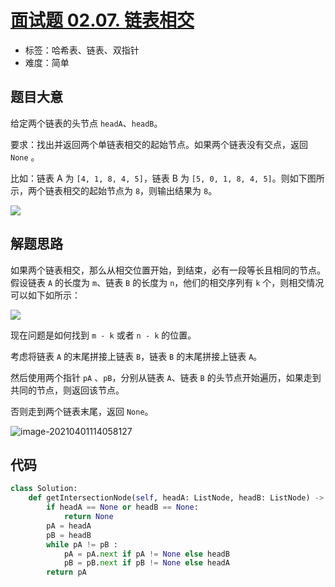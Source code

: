 # [面试题 02.07. 链表相交](https://leetcode.cn/problems/intersection-of-two-linked-lists-lcci/)

- 标签：哈希表、链表、双指针
- 难度：简单

## 题目大意

给定两个链表的头节点 `headA`、`headB`。

要求：找出并返回两个单链表相交的起始节点。如果两个链表没有交点，返回 `None` 。

比如：链表 A 为 `[4, 1, 8, 4, 5]`，链表 B 为 `[5, 0, 1, 8, 4, 5]`。则如下图所示，两个链表相交的起始节点为 `8`，则输出结果为 `8`。

![](https://assets.leetcode.com/uploads/2018/12/13/160_example_1.png)





## 解题思路

如果两个链表相交，那么从相交位置开始，到结束，必有一段等长且相同的节点。假设链表 `A` 的长度为 `m`、链表 `B` 的长度为 `n`，他们的相交序列有 `k` 个，则相交情况可以如下如所示：

![](http://qncdn.bujige.net/images/20210401113538.png)

现在问题是如何找到 `m - k` 或者 `n - k` 的位置。

考虑将链表 `A` 的末尾拼接上链表 `B`，链表 `B` 的末尾拼接上链表 `A`。

然后使用两个指针 `pA` 、`pB`，分别从链表 `A`、链表 `B` 的头节点开始遍历，如果走到共同的节点，则返回该节点。

否则走到两个链表末尾，返回 `None`。

![image-20210401114058127](http://qncdn.bujige.net/images/20210401114100.png)

## 代码

```Python
class Solution:
    def getIntersectionNode(self, headA: ListNode, headB: ListNode) -> ListNode:
        if headA == None or headB == None:
            return None
        pA = headA
        pB = headB
        while pA != pB :
            pA = pA.next if pA != None else headB
            pB = pB.next if pB != None else headA
        return pA
```

